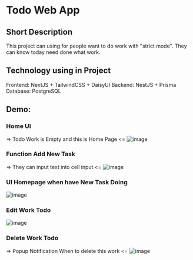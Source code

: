 # Todo Web App
## Short Description
This project can using for people want to do work with "strict mode". They can know today need done what work.
## Technology using in Project
Frontend: NextJS + TailwindCSS + DaisyUI
Backend: NestJS + Prisma 
Database: PostgreSQL
## Demo:
### Home UI
=> Todo Work is Empty and this is Home Page <=
![image](https://github.com/quidev2505/TodoApp/assets/116015910/03994dd2-fd10-4836-ae9d-0c37235026b5)

### Function Add New Task
=> They can input text into cell input <=
![image](https://github.com/quidev2505/TodoApp/assets/116015910/f0a20798-252e-4811-8369-b485cfc64878)

### UI Homepage when have New Task Doing
![image](https://github.com/quidev2505/TodoApp/assets/116015910/83ae6cda-286f-44ae-88c0-e553b0962102)

### Edit Work Todo
![image](https://github.com/quidev2505/TodoApp/assets/116015910/18941d51-4f13-4af2-a826-073c195af572)

### Delete Work Todo
=> Popup Notification When to delete this work <=
![image](https://github.com/quidev2505/TodoApp/assets/116015910/3397c4d3-c3aa-4e42-9dca-4ed95e245ec0)


